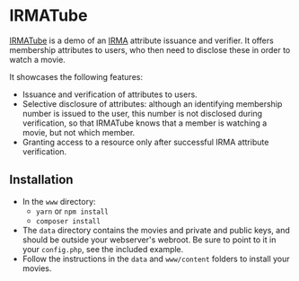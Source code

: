 # IRMATube

[IRMATube](https://privacybydesign.foundation/demo/irmaTube/) is a demo of an [IRMA](https://privacybydesign.foundation/irma-en) attribute issuance and verifier. It offers membership attributes to users, who then need to disclose these in order to watch a movie.

It showcases the following features:

* Issuance and verification of attributes to users.
* Selective disclosure of attributes: although an identifying membership number is issued to the user, this number is not disclosed during verification, so that IRMATube knows that a member is watching a movie, but not which member.
* Granting access to a resource only after successful IRMA attribute verification.

## Installation

* In the `www` directory:
  * `yarn` or `npm install`
  * `composer install`
* The `data` directory contains the movies and private and public keys, and should be outside your webserver's webroot. Be sure to point to it in your `config.php`, see the included example. 
* Follow the instructions in the `data` and `www/content` folders to install your movies.